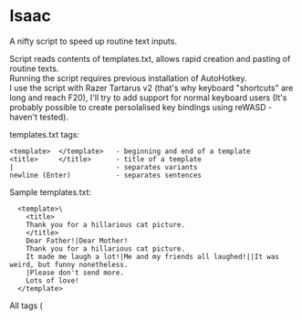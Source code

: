 # Isaac
A nifty script to speed up routine text inputs.

Script reads contents of templates.txt, allows rapid creation and pasting of routine texts.\
Running the script requires previous installation of AutoHotkey.\
I use the script with Razer Tartarus v2 (that's why keyboard "shortcuts" are long and reach F20), I'll try to add support for normal keyboard users (It's probably possible to create persolalised key bindings using reWASD - haven't tested).

templates.txt tags:
```
<template>  </template>   - beginning and end of a template
<title>     </title>      - title of a template
|                         - separates variants
newline (Enter)           - separates sentences
```

Sample templates.txt:
```
  <template>\
    <title>
    Thank you for a hillarious cat picture.  
    </title>
    Dear Father!|Dear Mother!
    Thank you for a hillarious cat picture.
    It made me laugh a lot!|Me and my friends all laughed!||It was weird, but funny nonetheless.
    |Please don't send more.
    Lots of love!
  </template>
 ```
All tags (<template> and <title>) are mandatory.\
Newline separates sentences, | separates variants.\
Beginning a line with | will make it blank by default.\
Me and my friends all laughed!||It was weird, but funny nonetheless   <- will result in having blank as an option.

                                                                         
After running the script it is reuired to load the template file by pressing Shift+Ctrl+F20\
To choose a template press Shift+Ctrl+F1-F19.\
To toggle between options in sentences press Shift+Ctrl+F1-F19, after running out of options sentences will cycle to the beginning.\
Options will be displayed in Isaac window and as a tooltip near the mouse pointer.                                                                      
To paste created text press Shift+Ctrl+F20 (the cursor has to be active in the position where the text is pasted, otherwise text will be lost).
                                                                         

Known TODO's:\
  -add better explanation to what the script does, possibly images/video\
  -create autoupdate script\
  -translate comments to english, reformat code\
  -check syntax before loading script, add error messages\
  -allow for templates to be longer than 19 lines
